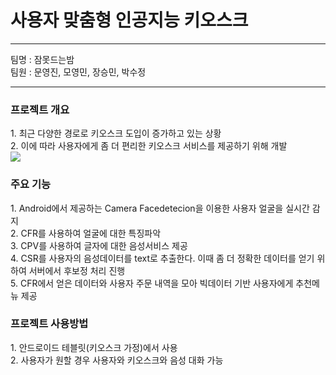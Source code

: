 <h1>사용자 맞춤형 인공지능 키오스크</h1>

------------

팀명 : 잠못드는밤<br>
팀원 : 문영진, 모영민, 장승민, 박수정

------------
<h3>프로젝트 개요</h3>
1. 최근 다양한 경로로 키오스크 도입이 증가하고 있는 상황 <br>
2. 이에 따라 사용자에게 좀 더 편리한 키오스크 서비스를 제공하기 위해 개발<br>

<div><img  src="https://user-images.githubusercontent.com/47071342/74513464-f5045780-4f4d-11ea-9286-bf9b6229a691.JPG"></div>
<h3>주요 기능</h3>
1. Android에서 제공하는 Camera Facedetecion을 이용한 사용자 얼굴을 실시간 감지<br>
2. CFR를 사용하여 얼굴에 대한 특징파악<br>
3. CPV를 사용하여 글자에 대한 음성서비스 제공<br>
4. CSR를 사용자의 음성데이터를 text로 추출한다. 이때 좀 더 정확한 데이터를 얻기 위하여 서버에서 후보정 처리 진행<br>
5. CFR에서 얻은 데이터와 사용자 주문 내역을 모아 빅데이터 기반 사용자에게 추천메뉴 제공<br>

<h3>프로젝트 사용방법</h3>
1. 안드로이드 테블릿(키오스크 가정)에서 사용<br>
2. 사용자가 원할 경우 사용자와 키오스크와 음성 대화 가능<br>
